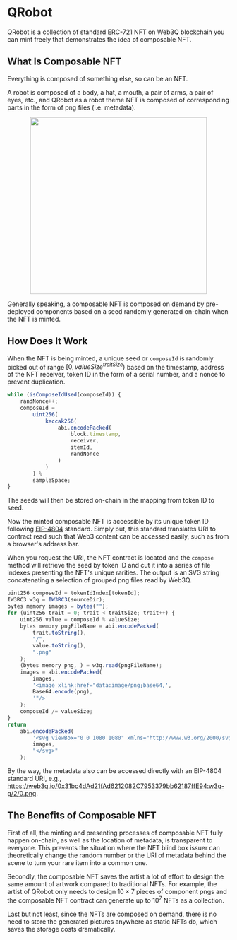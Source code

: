 QRobot
====
QRobot is a collection of standard ERC-721 NFT on Web3Q blockchain you can mint freely that demonstrates the idea of composable NFT.  

## What Is Composable NFT

Everything is composed of something else, so can be an NFT. 

A robot is composed of a body, a hat, a mouth, a pair of arms, a pair of eyes, etc., and QRobot as a robot theme NFT is composed of corresponding parts in the form of png files (i.e. metadata).  

<p align="center">
<img src="https://web3q.io/0x804a6B66b071e7E6494AE0e03768a536ded64262:w3q-g/compose/string!8.svg" width="400" />
</p>

Generally speaking, a composable NFT is composed on demand by pre-deployed components based on a seed randomly generated on-chain when the NFT is minted. 

## How Does It Work
When the NFT is being minted, a unique seed or `composeId` is randomly picked out of range $[0, valueSize^{traitSize})$ based on the timestamp, address of the NFT receiver, token ID in the form of a serial number, and a nonce to prevent duplication. 
```javascript
while (isComposeIdUsed(composeId)) {
    randNonce++;
    composeId =
        uint256(
            keccak256(
                abi.encodePacked(
                    block.timestamp,
                    receiver,
                    itemId,
                    randNonce
                )
            )
        ) %
        sampleSpace;
}
```
The seeds will then be stored on-chain in the mapping from token ID to seed.

Now the minted composable NFT is accessible by its unique token ID following [EIP-4804](https://eips.ethereum.org/EIPS/eip-4804) standard.
Simply put, this standard translates URI to contract read such that Web3 content can be accessed easily, such as from a browser's address bar.  

When you request the URI, the NFT contract is located and the `compose` method will retrieve the seed by token ID and cut it into a series of file indexes presenting the NFT's unique rarities. The output is an SVG string concatenating a selection of grouped png files read by Web3Q.

```javascript
uint256 composeId = tokenIdIndex[tokenId];
IW3RC3 w3q = IW3RC3(sourceDir);
bytes memory images = bytes("");
for (uint256 trait = 0; trait < traitSize; trait++) {
    uint256 value = composeId % valueSize;
    bytes memory pngFileName = abi.encodePacked(
        trait.toString(),
        "/",
        value.toString(),
        ".png"
    );
    (bytes memory png, ) = w3q.read(pngFileName);
    images = abi.encodePacked(
        images,
        '<image xlink:href="data:image/png;base64,',
        Base64.encode(png),
        '"/>'
    );
    composeId /= valueSize;
}
return
    abi.encodePacked(
        '<svg viewBox="0 0 1080 1080" xmlns="http://www.w3.org/2000/svg" xmlns:xlink="http://www.w3.org/1999/xlink">',
        images,
        "</svg>"
    );
```

By the way, the metadata also can be accessed directly with an EIP-4804 standard URI, e.g., https://web3q.io/0x31bc4dAd21fAd6212082C7953379bb62187ffE94:w3q-g/2/0.png.
## The Benefits of Composable NFT

First of all, the minting and presenting processes of composable NFT fully happen on-chain, as well as the location of metadata, is transparent to everyone. This prevents the situation where the NFT blind box issuer can theoretically change the random number or the URI of metadata behind the scene to turn your rare item into a common one.

Secondly, the composable NFT saves the artist a lot of effort to design the same amount of artwork compared to traditional NFTs. For example, the artist of QRobot only needs to design $10\times7$ pieces of component pngs and the composable NFT contract can generate up to $10^{7}$ NFTs as a collection. 

Last but not least, since the NFTs are composed on demand, there is no need to store the generated pictures anywhere as static NFTs do, which saves the storage costs dramatically. 

